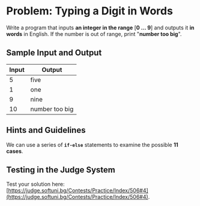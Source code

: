# Problem: Typing a Digit in Words

Write a program that inputs **an integer in the range** [**0 ... 9**] and outputs it **in words** in English. If the number is out of range, print "**number too big**".

## Sample Input and Output

| Input | Output |
| --- | ---- |
| 5 | five |
| 1 | one |
| 9 | nine |
| 10 | number too big |

## Hints and Guidelines

We can use a series of **`if-else`** statements to examine the possible **11 cases**.

## Testing in the Judge System

Test your solution here: [https://judge.softuni.bg/Contests/Practice/Index/506#4](https://judge.softuni.bg/Contests/Practice/Index/506#4).
